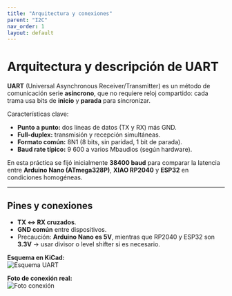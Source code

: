 ```yaml
---
title: "Arquitectura y conexiones"
parent: "I2C"
nav_order: 1
layout: default
---
```


# Arquitectura y descripción de UART

**UART** (Universal Asynchronous Receiver/Transmitter) es un método de comunicación serie **asíncrono**, que no requiere reloj compartido: cada trama usa bits de **inicio** y **parada** para sincronizar.

Características clave:
- **Punto a punto:** dos líneas de datos (TX y RX) más GND.  
- **Full-duplex:** transmisión y recepción simultáneas.  
- **Formato común:** 8N1 (8 bits, sin paridad, 1 bit de parada).  
- **Baud rate típico:** 9 600 a varios Mbaudios (según hardware).  

En esta práctica se fijó inicialmente **38400 baud** para comparar la latencia entre **Arduino Nano (ATmega328P)**, **XIAO RP2040** y **ESP32** en condiciones homogéneas.

---

## Pines y conexiones

- **TX ↔ RX cruzados**.  
- **GND común** entre dispositivos.  
- Precaución: **Arduino Nano es 5V**, mientras que RP2040 y ESP32 son **3.3V** → usar divisor o level shifter si es necesario.  

**Esquema en KiCad:**  
![Esquema UART](/assets/img/uart/esquemas/uart_diagrama.png)

**Foto de conexión real:**  
![Foto conexión](/assets/img/uart/conexiones/uart_rp2040_esp32.jpg)
